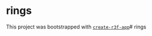 # rings

This project was bootstrapped with [`create-r3f-app`](https://github.com/utsuboco/create-r3f-app)#   r i n g s  
 